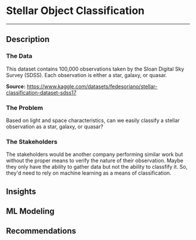 # Stellar Object Classification

---

## Description

### The Data

This dataset contains 100,000 observations taken by the Sloan Digital Sky Survey (SDSS). Each observation is either a star, galaxy, or quasar. 

**Source:** https://www.kaggle.com/datasets/fedesoriano/stellar-classification-dataset-sdss17

### The Problem 

Based on light and space characteristics, can we easily classify a stellar observation as a star, galaxy, or quasar?

### The Stakeholders

The stakeholders would be another company performing similar work but without the proper means to verify the nature of their observation. Maybe they only have the ability to gather data but not the ability to classfify it. So, they'd need to rely on machine learning as a means of classification.

## Insights

## ML Modeling

## Recommendations
